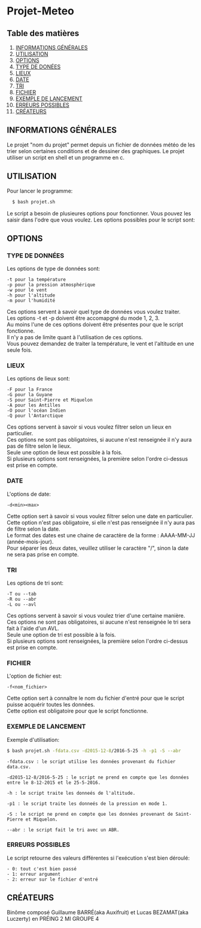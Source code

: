 # Projet-Meteo


## Table des matières
1. [INFORMATIONS GÉNÉRALES](#informations-générales)
2. [UTILISATION](#utilisation)
3. [OPTIONS](#options)
4. [TYPE DE DONÉES](#type-de-données)
5. [LIEUX](#lieux)
6. [DATE](#date)
7. [TRI](#tri)
8. [FICHIER](#fichier)
9. [EXEMPLE DE LANCEMENT](#exemple-de-lancement)
10. [ERREURS POSSIBLES](#erreurs-possibles)
11. [CRÉATEURS](#créateurs)

## INFORMATIONS GÉNÉRALES

Le projet "nom du projet" permet depuis un fichier de données météo de les trier selon certaines conditions et de dessiner des graphiques. Le projet utiliser un script en shell et un programme en c.

## UTILISATION

Pour lancer le programme:
```bash
  $ bash projet.sh
```
Le script a besoin de plusieures options pour fonctionner. Vous pouvez les saisir dans l'odre que vous voulez.
Les options possibles pour le script sont:

## OPTIONS

### TYPE DE DONNÉES

Les options de type de données sont:

	-t pour la température
	-p pour la pression atmosphérique
	-w pour le vent
	-h pour l'altitude
	-m pour l'humidité

Ces options servent à savoir quel type de données vous voulez traiter. <br />
Les options -t et -p doivent être accomapgné du mode 1, 2, 3. <br />
Au moins l'une de ces options doivent être présentes pour que le script fonctionne. <br />
Il n'y a pas de limite quant à l'utilisation de ces options. <br />
Vous pouvez demandez de traiter la température, le vent et l'altitude en une seule fois. <br />

### LIEUX

Les options de lieux sont:

	-F pour la France
	-G pour la Guyane
	-S pour Saint-Pierre et Miquelon
	-A pour les Antilles
	-O pour l'océan Indien
	-Q pour l'Antarctique

Ces options servent à savoir si vous voulez filtrer selon un lieux en particulier. <br />
Ces options ne sont pas obligatoires, si aucune n'est renseignée il n'y aura pas de filtre selon le lieux. <br />
Seule une option de lieux est possible à la fois. <br />
Si plusieurs options sont renseignées, la première selon l'ordre ci-dessus est prise en compte. <br />

### DATE

L'options de date:

	-d<min><max>

Cette option sert à savoir si vous voulez filtrer selon une date en particulier. <br />
Cette option n'est pas obligatoire, si elle n'est pas renseignée il n'y aura pas de filtre selon la date. <br />
Le format des dates est une chaine de caractère de la forme : AAAA-MM-JJ (année-mois-jour). <br />
Pour séparer les deux dates, veuillez utiliser le caractère "/", sinon la date ne sera pas prise en compte. <br />

### TRI

Les options de tri sont:

	-T ou --tab
	-R ou --abr
	-L ou --avl

Ces options servent à savoir si vous voulez trier d'une certaine manière. <br />
Ces options ne sont pas obligatoires, si aucune n'est renseignée le tri sera fait à l'aide d'un AVL. <br />
Seule une option de tri est possible à la fois. <br />
Si plusieurs options sont renseignées, la première selon l'ordre ci-dessus est prise en compte. <br />

### FICHIER

L'option de fichier est:

	-f<nom_fichier>
	
Cette option sert à connaître le nom du fichier d'entré pour que le script puisse acquérir toutes les données. <br />
Cette option est obligatoire pour que le script fonctionne. <br />

### EXEMPLE DE LANCEMENT

Exemple d'utilisation:

```bash
$ bash projet.sh -fdata.csv -d2015-12-8/2016-5-25 -h -p1 -S --abr
```

	-fdata.csv : le script utilise les données provenant du fichier data.csv.
	
	-d2015-12-8/2016-5-25 : le script ne prend en compte que les données entre le 8-12-2015 et le 25-5-2016.
	
	-h : le script traite les donneés de l'altitude.
	
	-p1 : le script traite les donneés de la pression en mode 1.
	
	-S : le script ne prend en compte que les données provenant de Saint-Pierre et Miquelon.
	
	--abr : le script fait le tri avec un ABR.

### ERREURS POSSIBLES

Le script retourne des valeurs différentes si l'exécution s'est bien déroulé:

	- 0: tout c'est bien passé
	- 1: erreur argument
	- 2: erreur sur le fichier d'entré

## CRÉATEURS

Binôme composé Guillaume BARRÉ(aka Auxifruit) et Lucas BEZAMAT(aka Luczerty) en PRÉING 2 MI GROUPE 4
